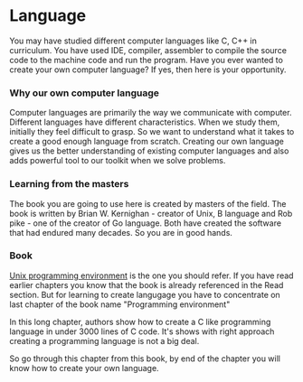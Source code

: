 # Language

You may have studied different computer languages like C, C++ in curriculum. You have used IDE, compiler, assembler to compile the source code to the machine code and run the program. Have you ever wanted to create your own computer language? If yes, then here is your opportunity.


### Why our own computer language
Computer languages are primarily the way we communicate with computer. Different languages have different characteristics. When we study them, initially they feel difficult to grasp. So we want to understand what it takes to create a good enough language from scratch. Creating our own language gives us the better understanding of existing computer languages and also adds powerful tool to our toolkit when we solve problems.

### Learning from the masters

The book you are going to use here is created by masters of the field. The book is written by  Brian W. Kernighan - creator of Unix, B language and Rob pike - one of the creator of Go language. Both have created the software that had endured many decades. So you are in good hands.


### Book

[Unix programming environment](http://www.amazon.com/Programming-Environment-Prentice-Hall-Software-Series/dp/013937681X) is the one you should refer. If you have read earlier chapters you know that the book is already referenced in the Read section. But for learning to create langugage you have to concentrate on last chapter of the book name "Programming environment"

In this long chapter, authors show how to create a C like programming language in under 3000 lines of C code. It's shows with right approach creating a programming language is not a big deal.

So go through this chapter from this book, by end of the chapter you will know how to create your own language.
